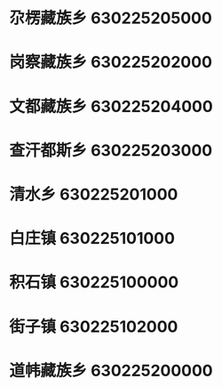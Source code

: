 # 尕楞藏族乡 630225205000
# 岗察藏族乡 630225202000
# 文都藏族乡 630225204000
# 查汗都斯乡 630225203000
# 清水乡 630225201000
# 白庄镇 630225101000
# 积石镇 630225100000
# 街子镇 630225102000
# 道帏藏族乡 630225200000
